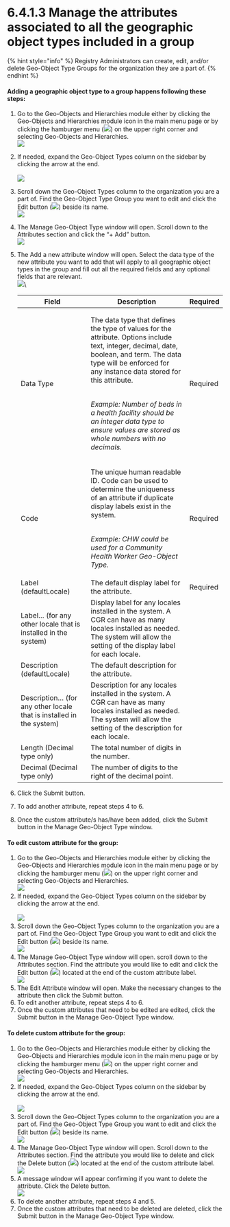 # 6.4.1.3 Manage the attributes associated to all the geographic object types included in a group

{% hint style="info" %}
Registry Administrators can create, edit, and/or delete Geo-Object Type Groups for the organization they are a part of.
{% endhint %}

#### Adding a geographic object type to a group happens following these steps:

1. Go to the Geo-Objects and Hierarchies module either by clicking the Geo-Objects and Hierarchies module icon in the main menu page or by clicking the hamburger menu (![](https://lh3.googleusercontent.com/iuPmL\_Z1smFoRNK34qpVh9--96pLjj8A-P4QdCAlpcvxkSIfD3bihusMrW6MlenmddHse4DMtkIfNaLzts2tH95aM8vei5RBC6-FuLkbYRi4j4V9LiSgid0KfK2wPUgPo-Oim\_IF7FqvJW8Ck-ESi0sPLJ2Hi6rets24LbXMhLUD7h3zOJePImZz)) on the upper right corner and selecting Geo-Objects and Hierarchies.\
   ![](<../../../../../.gitbook/assets/image (1).png>)
2. If needed, expand the Geo-Object Types column on the sidebar by clicking the arrow at the end.\
   \
   ![](<../../../../../.gitbook/assets/image (4) (1) (1).png>)
3. Scroll down the Geo-Object Types column to the organization you are a part of. Find the Geo-Object Type Group you want to edit and click the Edit button (![](https://lh5.googleusercontent.com/eWbIfLxWl4e8EDQxhct0paMJLckzJIfSi1K3wE4RtIDwyiWkSj73jYAYwkyoa-MkAjmqYo96Ete6QlKkUQ0omVtCFnaH6LfJRAPZrmrbDaSTWLHSImgY-cm-4P4S8h-Pgz0K9ql8d1nuIleRLMN\_0Yzbajxj37KP5XNSfKtF3Lhs4O1ZVIK9S3PR)) beside its name.\
   ![](<../../../../../.gitbook/assets/image (15) (1).png>)
4. The Manage Geo-Object Type window will open. Scroll down to the Attributes section and click the “+ Add” button.\
   ![](<../../../../../.gitbook/assets/image (8) (1).png>)
5.  The Add a new attribute window will open. Select the data type of the new attribute you want to add that will apply to all geographic object types in the group and fill out all the required fields and any optional fields that are relevant.\
    ![](https://lh5.googleusercontent.com/FVXOBtSvWqQdrzn7g-wLHDFXjnO5G0DrOX9FNHbxvrSw2mTVFgX2Xid3WXr2Ey3-oSwk3aXvi5RL2zgSU1dlXkXRrAp42koraX4wp81OsmDlzUYQSyuAWKu8itY1EeeQkp0p9vxCpKG1X6QSfRRXO9jTQqvs40XGtBH6w-ur1S4AeYHscGyZzGMl)\


    | Field                                                               | Description                                                                                                                                                                                                                                                                                                                                                                            | Required |
    | ------------------------------------------------------------------- | -------------------------------------------------------------------------------------------------------------------------------------------------------------------------------------------------------------------------------------------------------------------------------------------------------------------------------------------------------------------------------------- | -------- |
    | Data Type                                                           | <p>The data type that defines the type of values for the attribute. Options include text, integer, decimal, date, boolean, and term. The data type will be enforced for any instance data stored for this attribute.</p><p><br><em>Example: Number of beds in a health facility should be an integer data type to ensure values are stored as whole numbers with no decimals.</em></p> | Required |
    | Code                                                                | <p>The unique human readable ID. Code can be used to determine the uniqueness of an attribute if duplicate display labels exist in the system.</p><p><br><em>Example: CHW could be used for a Community Health Worker Geo-Object Type.</em></p>                                                                                                                                        | Required |
    | Label (defaultLocale)                                               | The default display label for the attribute.                                                                                                                                                                                                                                                                                                                                           | Required |
    | Label… (for any other locale that is installed in the system)       | Display label for any locales installed in the system. A CGR can have as many locales installed as needed. The system will allow the setting of the display label for each locale.                                                                                                                                                                                                     |          |
    | Description (defaultLocale)                                         | The default description for the attribute.                                                                                                                                                                                                                                                                                                                                             |          |
    | Description… (for any other locale that is installed in the system) | Description for any locales installed in the system. A CGR can have as many locales installed as needed. The system will allow the setting of the description for each locale.                                                                                                                                                                                                         |          |
    | Length (Decimal type only)                                          | The total number of digits in the number.                                                                                                                                                                                                                                                                                                                                              |          |
    | Decimal (Decimal type only)                                         | The number of digits to the right of the decimal point.                                                                                                                                                                                                                                                                                                                                |          |
6. Click the Submit button.&#x20;
7. To add another attribute, repeat steps 4 to 6.&#x20;
8. Once the custom attribute/s has/have been added, click the Submit button in the Manage Geo-Object Type window.

#### To edit custom attribute for the group:

1. Go to the Geo-Objects and Hierarchies module either by clicking the Geo-Objects and Hierarchies module icon in the main menu page or by clicking the hamburger menu (![](https://lh3.googleusercontent.com/iuPmL\_Z1smFoRNK34qpVh9--96pLjj8A-P4QdCAlpcvxkSIfD3bihusMrW6MlenmddHse4DMtkIfNaLzts2tH95aM8vei5RBC6-FuLkbYRi4j4V9LiSgid0KfK2wPUgPo-Oim\_IF7FqvJW8Ck-ESi0sPLJ2Hi6rets24LbXMhLUD7h3zOJePImZz)) on the upper right corner and selecting Geo-Objects and Hierarchies.\
   ![](<../../../../../.gitbook/assets/image (1).png>)
2. If needed, expand the Geo-Object Types column on the sidebar by clicking the arrow at the end.\
   \
   ![](<../../../../../.gitbook/assets/image (4) (1) (1).png>)
3. Scroll down the Geo-Object Types column to the organization you are a part of. Find the Geo-Object Type Group you want to edit and click the Edit button (![](https://lh5.googleusercontent.com/eWbIfLxWl4e8EDQxhct0paMJLckzJIfSi1K3wE4RtIDwyiWkSj73jYAYwkyoa-MkAjmqYo96Ete6QlKkUQ0omVtCFnaH6LfJRAPZrmrbDaSTWLHSImgY-cm-4P4S8h-Pgz0K9ql8d1nuIleRLMN\_0Yzbajxj37KP5XNSfKtF3Lhs4O1ZVIK9S3PR)) beside its name.\
   ![](<../../../../../.gitbook/assets/image (15) (1).png>)
4. The Manage Geo-Object Type window will open. scroll down to the Attributes section. Find the attribute you would like to edit and click the Edit button (![](https://lh3.googleusercontent.com/Q7pkzgObJFZQnkb3\_buJ8H5DuTLrUoW0FKylb9-lDiM20ivUXXW4mCSN7R9tsuvDhplAzzzZLHeLr3RqLFvoHnmcmfaAiHM1OkUQSpu9M9wbOJVBy9SqaNvGamTl8kWn25VSwR4AZBT02MdiOn5g2O\_zylORVWHL800sReyQzPvxskHdrCLRpQra)) located at the end of the custom attribute label.\
   ![](<../../../../../.gitbook/assets/image (13).png>)
5. The Edit Attribute window will open. Make the necessary changes to the attribute then click the Submit button.&#x20;
6. To edit another attribute, repeat steps 4 to 6.&#x20;
7. Once the custom attributes that need to be edited are edited, click the Submit button in the Manage Geo-Object Type window.

#### To delete custom attribute for the group:

1. Go to the Geo-Objects and Hierarchies module either by clicking the Geo-Objects and Hierarchies module icon in the main menu page or by clicking the hamburger menu (![](https://lh3.googleusercontent.com/iuPmL\_Z1smFoRNK34qpVh9--96pLjj8A-P4QdCAlpcvxkSIfD3bihusMrW6MlenmddHse4DMtkIfNaLzts2tH95aM8vei5RBC6-FuLkbYRi4j4V9LiSgid0KfK2wPUgPo-Oim\_IF7FqvJW8Ck-ESi0sPLJ2Hi6rets24LbXMhLUD7h3zOJePImZz)) on the upper right corner and selecting Geo-Objects and Hierarchies.\
   ![](<../../../../../.gitbook/assets/image (1).png>)
2. If needed, expand the Geo-Object Types column on the sidebar by clicking the arrow at the end.\
   \
   ![](<../../../../../.gitbook/assets/image (4) (1) (1).png>)
3. Scroll down the Geo-Object Types column to the organization you are a part of. Find the Geo-Object Type Group you want to edit and click the Edit button (![](https://lh5.googleusercontent.com/eWbIfLxWl4e8EDQxhct0paMJLckzJIfSi1K3wE4RtIDwyiWkSj73jYAYwkyoa-MkAjmqYo96Ete6QlKkUQ0omVtCFnaH6LfJRAPZrmrbDaSTWLHSImgY-cm-4P4S8h-Pgz0K9ql8d1nuIleRLMN\_0Yzbajxj37KP5XNSfKtF3Lhs4O1ZVIK9S3PR)) beside its name.\
   ![](<../../../../../.gitbook/assets/image (15) (1).png>)
4. The Manage Geo-Object Type window will open. Scroll down to the Attributes section. Find the attribute you would like to delete and click the Delete button (![](https://lh5.googleusercontent.com/4UozB7vD987HwNl9l2XwwVG2tivfKvoEDqFo7H00DR18Q\_kAXVsHzCIniv6ybCuLlxnmshVg\_6AUziUX-08vQ8FCBNmAz4aHrlJFmC\_fIHK8W69dFj-uvUc2EOYxg7u-tlfifwgq-ccgGtI9o6cygEaWi-m6y9i5uW8IQYfApbGCBW4NapY9iQFK)) located at the end of the custom attribute label.\
   ![](<../../../../../.gitbook/assets/image (2) (2).png>)
5. A message window will appear confirming if you want to delete the attribute. Click the Delete button.\
   ![](https://lh5.googleusercontent.com/vD5324Kgz-zNnEpgEh4PyahZA7\_i4rF-SSShSxnZaC1YoNt5C1WF878aYQQZluEaMi5ZenNLTJPCYiVzjMSRs-Kq2-PQ\_8gyTt6kD0nzc6\_fSfgHS2WdCFdFCDf6py\_0hBwb0oWDxr0o4Qfk2ClIBRswl01fkJ6ljOv7ByI7dP03iwM-ABuI8NyG)
6. To delete another attribute, repeat steps 4 and 5.&#x20;
7. Once the custom attributes that need to be deleted are deleted, click the Submit button in the Manage Geo-Object Type window.
